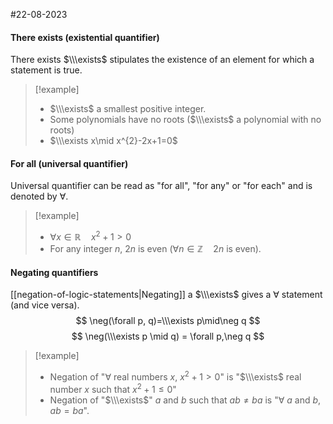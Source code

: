 #22-08-2023 
#### There exists (existential quantifier)
There exists $\\\exists$ stipulates the existence of an element for which a statement is true.

>[!example]
>- $\\\exists$ a smallest positive integer.
>- Some polynomials have no roots ($\\\exists$ a polynomial with no roots)
>- $\\\exists x\mid x^{2}-2x+1=0$

#### For all (universal quantifier)
Universal quantifier can be read as "for all", "for any" or "for each" and is denoted by $\forall$.

>[!example]
>- $\forall x\in\mathbb{R}\quad x^{2}+1>0$
>- For any integer $n$, $2n$ is even ($\forall n\in\mathbb{Z}\quad 2n$ is even).


#### Negating quantifiers
[[negation-of-logic-statements|Negating]] a $\\\exists$ gives a $\forall$ statement (and vice versa).
$$
\neg(\forall p, q)=\\\exists p\mid\neg q
$$
$$
\neg(\\\exists p \mid q) = \forall p,\neg q
$$
>[!example]
>- Negation of "$\forall$ real numbers $x$, $x^{2}+1>0$" is "$\\\exists$ real number $x$ such that $x^{2}+1\leq 0$"
>- Negation of "$\\\exists$" $a$ and $b$ such that $ab\neq ba$ is "$\forall$ $a$ and $b$, $ab=ba$".

